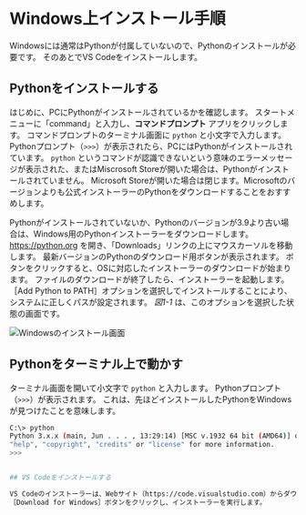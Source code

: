 # Windows上インストール手順

Windowsには通常はPythonが付属していないので、Pythonのインストールが必要です。
そのあとでVS Codeをインストールします。

## Pythonをインストールする

はじめに、PCにPythonがインストールされているかを確認します。
スタートメニューに「command」と入力し、**コマンドプロンプト** アプリをクリックします。
コマンドプロンプトのターミナル画面に `python` と小文字で入力します。
Pythonプロンプト（`>>>`）が表示されたら、PCにはPythonがインストールされています。
``python`` というコマンドが認識できないという意味のエラーメッセージが表示された、またはMiscrosoft Storeが開いた場合は、Pythonがインストールされていません。
Microsoft Storeが開いた場合は閉じます。Microsoftのバージョンよりも公式インストーラーのPythonをダウンロードすることをおすすめします。

Pythonがインストールされていないか、Pythonのバージョンが3.9より古い場合は、Windows用のPythonインストーラーをダウンロードします。
https://python.org を開き、「Downloads」リンクの上にマウスカーソルを移動します。
最新バージョンのPythonのダウンロード用ボタンが表示されます。
ボタンをクリックすると、OSに対応したインストーラーのダウンロードが始まります。
ファイルのダウンロードが終了したら、インストーラーを起動します。
［Add Python to PATH］オプションを選択してインストールすることにより、システムに正しくパスが設定されます。
*図1-1* は、このオプションを選択した状態の画面です。

![Windowsのインストール画面](images/win-install.png)

## Pythonをターミナル上で動かす

ターミナル画面を開いて小文字で ``python`` と入力します。
Pythonプロンプト（``>>>``）が表示されます。
これは、先ほどインストールしたPythonをWindowsが見つけたことを意味します。

```bash
C:\> python
Python 3.x.x (main, Jun . . . , 13:29:14) [MSC v.1932 64 bit (AMD64)] on win32
"help", "copyright", "credits" or "license" for more information.
>>>


## VS Codeをインストールする

VS Codeのインストーラーは、Webサイト（https://code.visualstudio.com）からダウンロードできます。
［Download for Windows］ボタンをクリックし、インストーラーを実行します。
